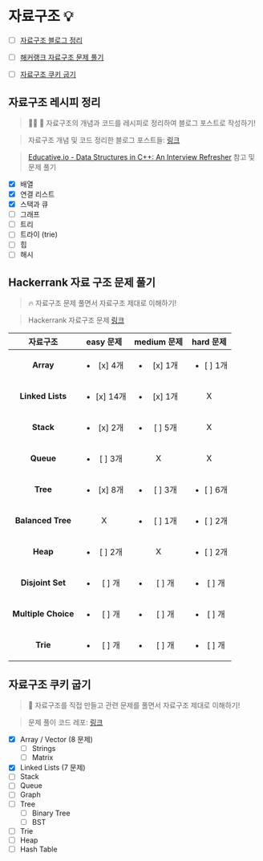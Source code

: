# 자료구조 :bulb:

- [ ] [자료구조 블로그 정리](#자료구조-블로그-정리)

- [ ] [해커랭크 자료구조 문제 풀기]((#hackerrank-data-structure-problems))
- [ ] [자료구조 쿠키 굽기](#자료구조-쿠키-굽기)

## 자료구조 레시피 정리
> :woman_cook: :memo: 자료구조의 개념과 코드를 레시피로 정리하여 블로그 포스트로 작성하기!

> 자료구조 개념 및 코드 정리한 블로그 포스트들: [링크](https://jiwoonkim.github.io/babydragon/tags/%EC%9E%90%EB%A3%8C%EA%B5%AC%EC%A1%B0)

> [Educative.io - Data Structures in C++: An Interview Refresher](https://www.educative.io/collection/5642554087309312/5646276079124480) 참고 및 문제 풀기

  - [x] 배열
  - [x] 연결 리스트
  - [x] 스택과 큐
  - [ ] 그래프
  - [ ] 트리
  - [ ] 트라이 (trie)
  - [ ] 힙
  - [ ] 해시
  
## Hackerrank 자료 구조 문제 풀기
> :fire: 자료구조 문제 풀면서 자료구조 제대로 이해하기! 

> Hackerrank 자료구조 문제 [링크](https://www.hackerrank.com/domains/data-structures?filters%5Bstatus%5D%5B%5D=unsolved&badge_type=problem-solving)

| 자료구조 | easy 문제 | medium 문제 | hard 문제 |
|:---:|:---:|:---:|:---:|
| __Array__ | <ul><li>[x] 4개</li></ul> | <ul><li>[x] 1개</li></ul> | <ul><li>[ ] 1개</li></ul> |
| __Linked Lists__ | <ul><li>[x] 14개</li></ul> | <ul><li>[x] 1개</li></ul> | X |
| __Stack__ | <ul> <li>[x] 2개</li></ul> | <ul><li>[ ] 5개</li></ul> | X |
| __Queue__ | <ul> <li>[ ] 3개</li></ul> | X | X |
| __Tree__ | <ul> <li>[x] 8개</li></ul> | <ul><li>[ ] 3개</li></ul> | <ul><li>[ ] 6개</li></ul> |
| __Balanced Tree__ | X | <ul><li>[ ] 1개</li></ul> | <ul><li>[ ] 2개</li></ul> |
| __Heap__ | <ul> <li>[ ] 2개</li></ul> | X | <ul><li>[ ] 2개</li></ul> |
| __Disjoint Set__ | <ul> <li>[ ] 개</li></ul> | <ul><li>[ ] 개</li></ul> | <ul><li>[ ] 개</li></ul> |
| __Multiple Choice__ | <ul> <li>[ ] 개</li></ul> | <ul><li>[ ] 개</li></ul> | <ul><li>[ ] 개</li></ul> |
| __Trie__ | <ul> <li>[ ] 개</li></ul> | <ul><li>[ ] 개</li></ul> | <ul><li>[ ] 개</li></ul> |

## 자료구조 쿠키 굽기
> :cookie: 자료구조를 직접 만들고 관련 문제를 풀면서 자료구조 제대로 이해하기!

> 문제 풀이 코드 레포: [링크](https://github.com/JiwoonKim/data-structure-cookies)

  - [x] Array / Vector (8 문제)
    - [ ] Strings
    - [ ] Matrix
  - [x] Linked Lists (7 문제)
  - [ ] Stack
  - [ ] Queue
  - [ ] Graph
  - [ ] Tree
    - [ ] Binary Tree
    - [ ] BST
  - [ ] Trie
  - [ ] Heap
  - [ ] Hash Table
